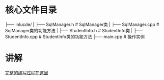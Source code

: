 # 核心文件目录
├── inlucde/
|   ├── SqlManager.h # SqlManager类
|   ├── SqlManager.cpp # SqlManager类的功能方法
|   ├── StudentInfo.h # StudentInfo类
|   ├── StudentInfo.cpp # StudentInfo类的功能方法
├── main.cpp # 操作实例
  
  
# 讲解 

[完整的编写过程在这里](https://tech.chivas-regal.top/blogs/cppbases/mysql/mysqlmanager.html#库方法)